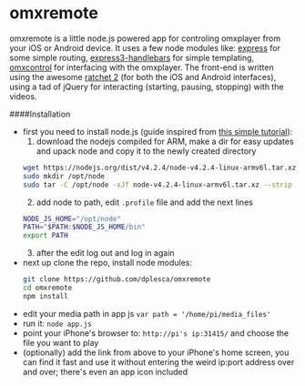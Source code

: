 omxremote
=========

omxremote is a little node.js powered app for controling omxplayer from your iOS or Android device. It uses a few node modules like: [express](http://expressjs.com/) for some simple routing, [express3-handlebars](https://github.com/ericf/express3-handlebars) for simple templating, [omxcontrol](https://github.com/rikkertkoppes/omxcontrol) for interfacing with the omxplayer. The front-end is written using the awesome [ratchet 2](http://goratchet.com/) (for both the iOS and Android interfaces), using a tad of jQuery for interacting (starting, pausing, stopping) with the videos.

####Installation

- first you need to install node.js (guide inspired from [this simple tutorial](http://blog.rueedlinger.ch/2013/03/raspberry-pi-and-nodejs-basic-setup/)):
    1. download the nodejs compiled for ARM, make a dir for easy updates and upack node and copy it to the newly created directory
    ```bash
    wget https://nodejs.org/dist/v4.2.4/node-v4.2.4-linux-armv6l.tar.xz
    sudo mkdir /opt/node
    sudo tar -C /opt/node -xJf node-v4.2.4-linux-armv6l.tar.xz --strip 1
    ```
    2. add node to path, edit `.profile` file and add the next lines  
    ```bash
    NODE_JS_HOME="/opt/node"
    PATH="$PATH:$NODE_JS_HOME/bin"
    export PATH
    ```  
    3. after the edit log out and log in again
- next up clone the repo, install node modules:  
    ```bash
    git clone https://github.com/dplesca/omxremote
    cd omxremote  
    npm install  
    ```
- edit your media path in app js `var path = '/home/pi/media_files'`  
- run it: `node app.js`
- point your iPhone's browser to: `http://pi's ip:31415/` and choose the file you want to play
- (optionally) add the link from above to your iPhone's home screen, you can find it fast and use it without entering the weird ip:port address over and over; there's even an app icon included
